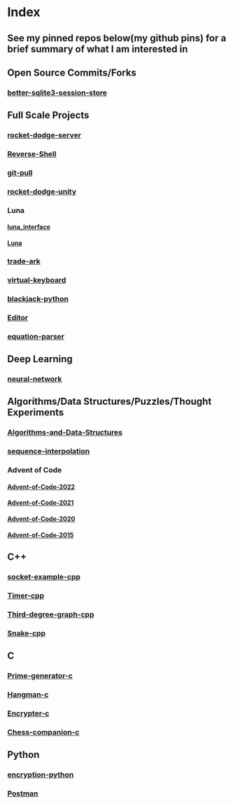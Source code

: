 # Index

## See my pinned repos below(my github pins) for a brief summary of what I am interested in

## Open Source Commits/Forks

### [better-sqlite3-session-store](https://github.com/DBC201/better-sqlite3-session-store)

## Full Scale Projects

### [rocket-dodge-server](https://github.com/DBC201/rocket_dodge_server)

### [Reverse-Shell](https://github.com/DBC201/Reverse-Shell)

### [git-pull](https://github.com/DBC201/git-pull)

### [rocket-dodge-unity](https://github.com/DBC201/rocket-dodge-unity)

### Luna

#### [luna_interface](https://github.com/DBC201/luna_interface)

#### [Luna](https://github.com/DBC201/Luna)

### [trade-ark](https://github.com/DBC201/trade-ark)

### [virtual-keyboard](https://github.com/DBC201/virtual-keyboard)

### [blackjack-python](https://github.com/DBC201/blackjack-python)

### [Editor](https://github.com/DBC201/Editor)

### [equation-parser](https://github.com/DBC201/equation-parser)

## Deep Learning

### [neural-network](https://github.com/DBC201/neural-network)

## Algorithms/Data Structures/Puzzles/Thought Experiments

### [Algorithms-and-Data-Structures](https://github.com/DBC201/Algorithms-and-Data-Structures)

### [sequence-interpolation](https://github.com/DBC201/sequence-interpolation)

### Advent of Code

#### [Advent-of-Code-2022](https://github.com/DBC201/Advent-of-Code-2022)

#### [Advent-of-Code-2021](https://github.com/DBC201/Advent-of-Code-2021)

#### [Advent-of-Code-2020](https://github.com/DBC201/Advent-of-Code-2020)

#### [Advent-of-Code-2015](https://github.com/DBC201/Advent-of-Code-2015)

## C++

### [socket-example-cpp](https://github.com/DBC201/socket-example-cpp)

### [Timer-cpp](https://github.com/DBC201/Timer-cpp)

### [Third-degree-graph-cpp](https://github.com/DBC201/Third-degree-graph-cpp)

### [Snake-cpp](https://github.com/DBC201/Snake-cpp)

## C

### [Prime-generator-c](https://github.com/DBC201/Prime-generator-c)

### [Hangman-c](https://github.com/DBC201/Hangman-c)

### [Encrypter-c](https://github.com/DBC201/Encrypter-c)

### [Chess-companion-c](https://github.com/DBC201/Chess-companion-c)

## Python

### [encryption-python](https://github.com/DBC201/encryption-python)

### [Postman](https://github.com/DBC201/Postman)
